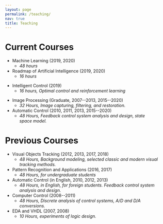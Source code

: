 ```yaml
---
layout: page
permalink: /teaching/
nav: true
title: Teaching
---
```


# Current Courses

- Machine Learning (2019, 2020)
  + *48 hours*
- Roadmap of Artificial Intelligence (2019, 2020)
  + *16 hours*
+ Intelligent Control (2019)
  + *16 hours, Optimal control and reinforcement learning*
- Image Processing (Graduate, 2007--2013, 2015--2020)
  + *32 Hours, Image capturing, filtering, and restoration.*
- Automatic Control (2010, 2011, 2013, 2015--2020)
  + *48 Hours, Feedback control system analysis and design, state space model.*

# Previous Courses

- Visual Objects Tracking (2012, 2013, 2017, 2018)
  + *48 Hours, Background modeling, selected classic and modern visual tracking methods.*
- Pattern Recognition and Applications (2016, 2017)
  + *48 Hours, for undergraduate students*
- Automatic Control (in English, 2010, 2012, 2013)
  + *48 Hours, in English, for foreign students. Feedback control system analysis and design.*
- Computer Control (2008--2011)
  + *48 Hours, Discrete analysis of control systems, A/D and D/A conversions.*
- EDA and VHDL (2007, 2008)
  + *10 Hours, experiments of logic design.*


<!--
For now, this page is assumed to be a static description of your courses. You can convert it to a collection similar to `_projects/` so that you can have a dedicated page for each course.

Organize your courses by years, topics, or universities, however you like!
-->